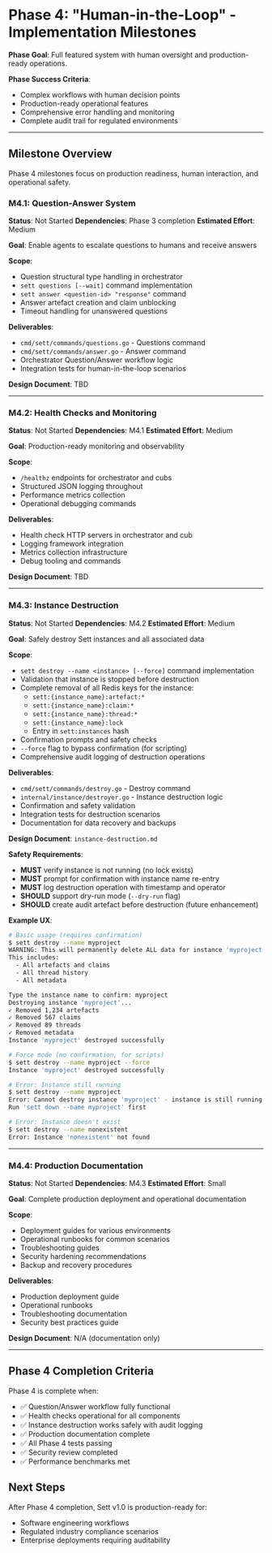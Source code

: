 # **Phase 4: "Human-in-the-Loop" - Implementation Milestones**

**Phase Goal**: Full featured system with human oversight and production-ready operations.

**Phase Success Criteria**:
- Complex workflows with human decision points
- Production-ready operational features
- Comprehensive error handling and monitoring
- Complete audit trail for regulated environments

---

## **Milestone Overview**

Phase 4 milestones focus on production readiness, human interaction, and operational safety.

### **M4.1: Question-Answer System**
**Status**: Not Started
**Dependencies**: Phase 3 completion
**Estimated Effort**: Medium

**Goal**: Enable agents to escalate questions to humans and receive answers

**Scope**:
- Question structural type handling in orchestrator
- `sett questions [--wait]` command implementation
- `sett answer <question-id> "response"` command
- Answer artefact creation and claim unblocking
- Timeout handling for unanswered questions

**Deliverables**:
- `cmd/sett/commands/questions.go` - Questions command
- `cmd/sett/commands/answer.go` - Answer command
- Orchestrator Question/Answer workflow logic
- Integration tests for human-in-the-loop scenarios

**Design Document**: TBD

---

### **M4.2: Health Checks and Monitoring**
**Status**: Not Started
**Dependencies**: M4.1
**Estimated Effort**: Medium

**Goal**: Production-ready monitoring and observability

**Scope**:
- `/healthz` endpoints for orchestrator and cubs
- Structured JSON logging throughout
- Performance metrics collection
- Operational debugging commands

**Deliverables**:
- Health check HTTP servers in orchestrator and cub
- Logging framework integration
- Metrics collection infrastructure
- Debug tooling and commands

**Design Document**: TBD

---

### **M4.3: Instance Destruction**
**Status**: Not Started
**Dependencies**: M4.2
**Estimated Effort**: Medium

**Goal**: Safely destroy Sett instances and all associated data

**Scope**:
- `sett destroy --name <instance> [--force]` command implementation
- Validation that instance is stopped before destruction
- Complete removal of all Redis keys for the instance:
  - `sett:{instance_name}:artefact:*`
  - `sett:{instance_name}:claim:*`
  - `sett:{instance_name}:thread:*`
  - `sett:{instance_name}:lock`
  - Entry in `sett:instances` hash
- Confirmation prompts and safety checks
- `--force` flag to bypass confirmation (for scripting)
- Comprehensive audit logging of destruction operations

**Deliverables**:
- `cmd/sett/commands/destroy.go` - Destroy command
- `internal/instance/destroyer.go` - Instance destruction logic
- Confirmation and safety validation
- Integration tests for destruction scenarios
- Documentation for data recovery and backups

**Design Document**: `instance-destruction.md`

**Safety Requirements**:
- **MUST** verify instance is not running (no lock exists)
- **MUST** prompt for confirmation with instance name re-entry
- **MUST** log destruction operation with timestamp and operator
- **SHOULD** support dry-run mode (`--dry-run` flag)
- **SHOULD** create audit artefact before destruction (future enhancement)

**Example UX**:
```bash
# Basic usage (requires confirmation)
$ sett destroy --name myproject
WARNING: This will permanently delete ALL data for instance 'myproject'
This includes:
  - All artefacts and claims
  - All thread history
  - All metadata

Type the instance name to confirm: myproject
Destroying instance 'myproject'...
✓ Removed 1,234 artefacts
✓ Removed 567 claims
✓ Removed 89 threads
✓ Removed metadata
Instance 'myproject' destroyed successfully

# Force mode (no confirmation, for scripts)
$ sett destroy --name myproject --force
Instance 'myproject' destroyed successfully

# Error: Instance still running
$ sett destroy --name myproject
Error: Cannot destroy instance 'myproject' - instance is still running
Run 'sett down --name myproject' first

# Error: Instance doesn't exist
$ sett destroy --name nonexistent
Error: Instance 'nonexistent' not found
```

---

### **M4.4: Production Documentation**
**Status**: Not Started
**Dependencies**: M4.3
**Estimated Effort**: Small

**Goal**: Complete production deployment and operational documentation

**Scope**:
- Deployment guides for various environments
- Operational runbooks for common scenarios
- Troubleshooting guides
- Security hardening recommendations
- Backup and recovery procedures

**Deliverables**:
- Production deployment guide
- Operational runbooks
- Troubleshooting documentation
- Security best practices guide

**Design Document**: N/A (documentation only)

---

## **Phase 4 Completion Criteria**

Phase 4 is complete when:
- ✅ Question/Answer workflow fully functional
- ✅ Health checks operational for all components
- ✅ Instance destruction works safely with audit logging
- ✅ Production documentation complete
- ✅ All Phase 4 tests passing
- ✅ Security review completed
- ✅ Performance benchmarks met

## **Next Steps**

After Phase 4 completion, Sett v1.0 is production-ready for:
- Software engineering workflows
- Regulated industry compliance scenarios
- Enterprise deployments requiring auditability

